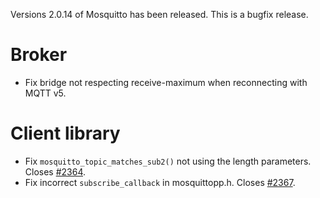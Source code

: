 <!--
.. title: Version 2.0.14 released.
.. slug: version-2-0-14-released
.. date: 2021-11-17 00:25:38 UTC
.. tags: Releases
.. category:
.. link:
.. description:
.. type: text
-->

Versions 2.0.14 of Mosquitto has been released. This is a bugfix release.

# Broker

- Fix bridge not respecting receive-maximum when reconnecting with MQTT v5.

# Client library

- Fix `mosquitto_topic_matches_sub2()` not using the length parameters.
  Closes [#2364].
- Fix incorrect `subscribe_callback` in mosquittopp.h. Closes [#2367].

[#2364]: https://github.com/eclipse/mosquitto/issues/2364

[#2367]: https://github.com/eclipse/mosquitto/issues/2367
